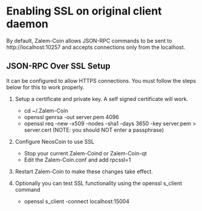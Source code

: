 Enabling SSL on original client daemon
======================================
By default, Zalem-Coin allows JSON-RPC commands to be sent to http://localhost:10257
and accepts connections only from the localhost.

JSON-RPC Over SSL Setup
-----------------------
It can be configured to allow HTTPS connections.  You must follow the steps below
for this to work properly.

1. Setup a certificate and private key.  A self signed certificate will work.
    * cd ~/.Zalem-Coin
    * openssl genrsa -out server.pem 4096
    * openssl req -new -x509 -nodes -sha1 -days 3650 -key server.pem > server.cert
    (NOTE: you should NOT enter a passphrase)

2. Configure NeosCoin to use SSL
    * Stop your current Zalem-Coind or Zalem-Coin-qt
    * Edit the Zalem-Coin.conf and add
      rpcssl=1

3. Restart Zalem-Coin to make these changes take effect.

4. Optionally you can test SSL functionality using the openssl s_client command
    * openssl s_client -connect localhost:15004
